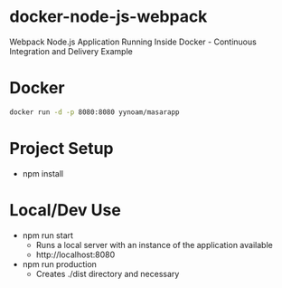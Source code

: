 # docker-node-js-webpack
Webpack Node.js Application Running Inside Docker - Continuous Integration and Delivery Example

# Docker
```bash
docker run -d -p 8080:8080 yynoam/masarapp
```


# Project Setup
* npm install


# Local/Dev Use 
* npm run start
  * Runs a local server with an instance of the application available
  * http://localhost:8080
* npm run production
  * Creates ./dist directory and necessary


